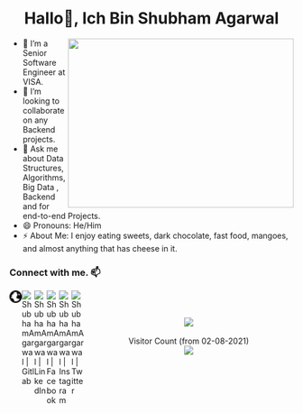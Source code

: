 <h1 align="center">Hallo👋, Ich Bin Shubham Agarwal</h1>

<img align="right" src="https://user-images.githubusercontent.com/46283159/127903039-72b2d655-4748-4e6b-812e-1acbd96244ac.png" height="300px" width="400px">

- 🔭 I’m a Senior Software Engineer at VISA.
- 👯 I’m looking to collaborate on any Backend projects.
- 💬 Ask me about Data Structures, Algorithms, Big Data , Backend and for end-to-end Projects.
- 😄 Pronouns: He/Him
- ⚡ About Me: I enjoy eating sweets, dark chocolate, fast food, mangoes, and almost anything that has cheese in it.
 

### Connect with me. 📫

[<img align="left" alt="ShubhamAgarwal" width="22px" src="https://raw.githubusercontent.com/iconic/open-iconic/master/svg/globe.svg" />][website]
[<img align="left" alt="ShubhamAgarwal | Gitlab" width="22px" src="https://cdn.jsdelivr.net/npm/simple-icons@v3/icons/gitlab.svg" />][gitlab]
[<img align="left" alt="ShubhamAgarwal | LinkedIn" width="22px" src="https://cdn.jsdelivr.net/npm/simple-icons@v3/icons/linkedin.svg" />][linkedin]
[<img align="left" alt="ShubhamAgarwal | Facebook" width="22px" src="https://cdn.jsdelivr.net/npm/simple-icons@v3/icons/facebook.svg" />][facebook]
[<img align="left" alt="ShubhamAgarwal | Instagram" width="22px" src="https://cdn.jsdelivr.net/npm/simple-icons@v3/icons/instagram.svg" />][instagram]
[<img align="left" alt="ShubhamAgarwal | Twitter" width="22px" src="https://cdn.jsdelivr.net/npm/simple-icons@v3/icons/twitter.svg" />][twitter]

<br/><br/>

<p align="center"><img src="https://github-readme-stats.vercel.app/api?username=BeAgarwal&&show_icons=true&title_color=ffffff&icon_color=bb2acf&text_color=daf7dc&bg_color=191919" /> </p>

<p align="center"> 
  Visitor Count (from 02-08-2021)<br>
  <img src="https://profile-counter.glitch.me/Beagarwal/count.svg" />
</p>

[website]: https://beagarwal.com/
[twitter]: https://twitter.com/beagarwal
[instagram]: https://www.instagram.com/beagarwal
[linkedin]: https://www.linkedin.com/in/beagarwal/
[facebook]: https://www.facebook.com/beagarwal
[gitlab]: https://gitlab.com/beagarwal
